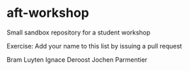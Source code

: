 # aft-workshop
Small sandbox repository for a student workshop

Exercise: Add your name to this list by issuing a pull request

Bram Luyten
Ignace Deroost
Jochen Parmentier
